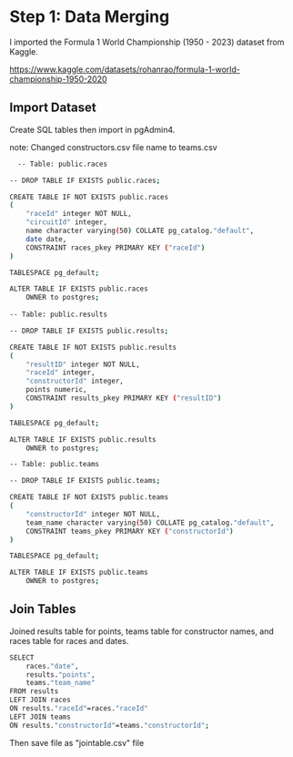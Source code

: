 
# Step 1: Data Merging

I imported the Formula 1 World Championship (1950 - 2023) dataset from Kaggle.

https://www.kaggle.com/datasets/rohanrao/formula-1-world-championship-1950-2020


## Import Dataset 

Create SQL tables then import in pgAdmin4.

note: Changed constructors.csv file name to teams.csv

```bash
  -- Table: public.races

-- DROP TABLE IF EXISTS public.races;

CREATE TABLE IF NOT EXISTS public.races
(
    "raceId" integer NOT NULL,
    "circuitId" integer,
    name character varying(50) COLLATE pg_catalog."default",
    date date,
    CONSTRAINT races_pkey PRIMARY KEY ("raceId")
)

TABLESPACE pg_default;

ALTER TABLE IF EXISTS public.races
    OWNER to postgres;
	
-- Table: public.results

-- DROP TABLE IF EXISTS public.results;

CREATE TABLE IF NOT EXISTS public.results
(
    "resultID" integer NOT NULL,
    "raceId" integer,
    "constructorId" integer,
    points numeric,
    CONSTRAINT results_pkey PRIMARY KEY ("resultID")
)

TABLESPACE pg_default;

ALTER TABLE IF EXISTS public.results
    OWNER to postgres;

-- Table: public.teams

-- DROP TABLE IF EXISTS public.teams;

CREATE TABLE IF NOT EXISTS public.teams
(
    "constructorId" integer NOT NULL,
    team_name character varying(50) COLLATE pg_catalog."default",
    CONSTRAINT teams_pkey PRIMARY KEY ("constructorId")
)

TABLESPACE pg_default;

ALTER TABLE IF EXISTS public.teams
    OWNER to postgres;
```
    
## Join Tables

Joined results table for points, teams table for constructor names, and races table for races and dates.

```bash
SELECT 
	races."date",
	results."points",
	teams."team_name" 
FROM results
LEFT JOIN races
ON results."raceId"=races."raceId"
LEFT JOIN teams
ON results."constructorId"=teams."constructorId";
```

Then save file as "jointable.csv" file 